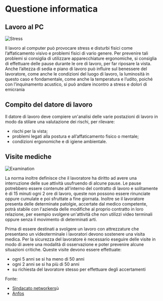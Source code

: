 # Questione informatica

## Lavoro al PC

![Stress](/TUSL/images/stress.jpg)

Il lavoro al computer può provocare stress e disturbi fisici come l’affaticamento visivo e problemi fisici di vario genere.
Per prevenire tali problemi si consiglia di utilizzare apparecchiature ergonomiche, si consiglia di effettuare delle pause durante le ore di lavoro, per far riposare la vista.
Anche l’altezza di sedia e piano di lavoro può influire sul benessere del lavoratore, come anche le condizioni del luogo di lavoro, la luminosità in questo caso e fondamentale, come anche la temperatura e l’udito, poiché con l’inquinamento acustico, si può andare incontro a stress e dolori di emicrania

## Compito del datore di lavoro

Il datore di lavoro deve compiere un'analisi delle varie postazioni di lavoro in modo da stilare una valutazione dei rischi, per rilevare:

- rischi per la vista;
- problemi legati alla postura e all’affaticamento fisico o mentale;
- condizioni ergonomiche e di igiene ambientale.

## Visite mediche

![Examination](/TUSL/images/examination.jpg)

La norma inoltre definisce che il lavoratore ha diritto ad avere una interruzione delle sue attività usufruendo di alcune pause. Le pause potrebbero essere contenute all'interno del contratto di lavoro e solitamente è di 15 minuti ogni 2 ore di lavoro, queste non possono essere rinunciate oppure cumulate e poi sfruttate a fine giornata.
Inoltre se il lavoratore presenta delle determinate patolgie, accertate dal medico competente, potrà stabile con l'azienda delle modifiche al proprio contratto in loro relazione, per esempio svolgere un'attività che non utilizzi video terminali oppure senza il movimento di determinati arti.
 
Prima di essere destinati a svolgere un lavoro con attrezzature che presentano un videoterminale i lavoratori devono sostenere una visita medica. Per la sicurezza del lavoratore è necessario eseguire delle visite in modo di avere una modalità di osservazione e poter prevenire alcune situazioni critiche.
Queste visite devono essere effettuate:

- ogni 5 anni se si ha meno di 50 anni
- ogni 2 anni se si ha più di 50 anni
- su richiesta del lavoratore stesso per effettuare degli accertamenti

Fonte:

- [Sindacato networkers](https://sindacato-networkers.it/2016/06/salute-sicurezza-informatica-rischi-lavora-online/)ù
- [Anfos](https://www.anfos.it/sicurezza/attivita-svolta-ai-videoterminali/)